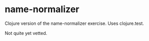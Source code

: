# name-normalizer

Clojure version of the name-normalizer exercise. Uses clojure.test.

Not quite yet vetted.
